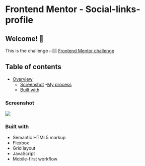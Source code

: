 # Frontend Mentor - Social-links-profile

## Welcome! 👋
This is the challenge 👉🏽
[Frontend Mentor challenge](https://frontendmentor.io/challenges/social-links-profile-UG32l9m6dQ)

## Table of contents
- [Overview](#)
    - [Screenshot](#screenshot)
-[My process](#my-process)
    - [Built with](#built-with)

### Screenshot
![](/screenshot/desktop.png)

### Built with
- Semantic HTML5 markup
- Flexbox
- Grid layout
- JavaScript
- Mobile-first workflow